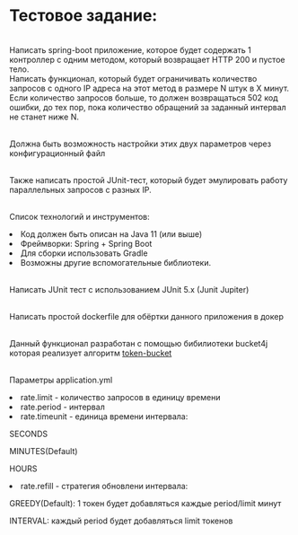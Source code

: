 <h1>Тестовое задание:</h1>
<br>Написать spring-boot приложение, которое будет содержать 1 контроллер с одним методом, который возвращает HTTP 200 и пустое тело.
<br>Написать функционал, который будет ограничивать количество запросов с одного IP адреса на этот метод в размере N штук в X минут. Если количество запросов больше, то должен возвращаться 502 код ошибки, до тех пор, пока количество обращений за заданный интервал не станет ниже N.

<br>Должна быть возможность настройки этих двух параметров через конфигурационный файл

<br>Также написать простой JUnit-тест, который будет эмулировать работу параллельных запросов с разных IP.

<br>Список технологий и инструментов:

<li>Код должен быть описан на Java 11 (или выше)
<li>Фреймворки: Spring + Spring Boot
<li>Для сборки использовать Gradle
<li>Возможны другие вспомогательные библиотеки.

<br>Написать JUnit тест с использованием JUnit 5.x (Junit Jupiter)

<br>Написать простой dockerfile для обёртки данного приложения в докер

<br>Данный функционал разработан с помощью бибилиотеки bucket4j которая реализует алгоритм 
<a href="https://en.wikipedia.org/wiki/Token_bucket">token-bucket</a>

<br> Параметры application.yml
<li>rate.limit - количество запросов в единицу времени</li>
<li>rate.period - интервал</li>
<li>rate.timeunit - единица времени интервала:</li> 
<p>SECONDS
<p>MINUTES(Default)
<p>HOURS
<li>rate.refill - стратегия обновлени интервала:</li> 
<p>GREEDY(Default): 1 токен будет добавляться каждые period/limit минут
<p>INTERVAL: каждый period будет добавляться limit токенов
